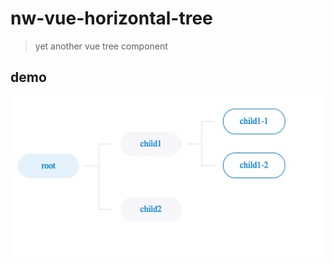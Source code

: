 # nw-vue-horizontal-tree
>yet another vue tree component

## demo
![image](https://raw.githubusercontent.com/hcfw007/nw-vue-horizontal-tree/master/demo/imgs/basic-demo.png)